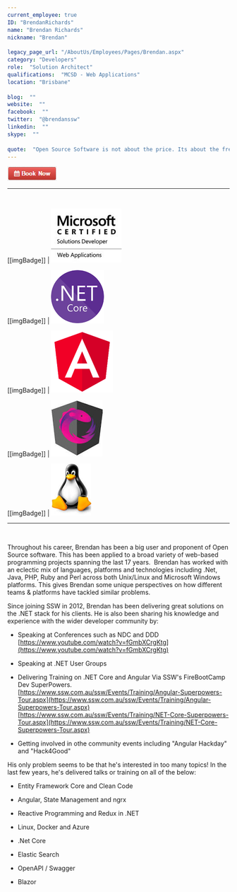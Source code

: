 ```yaml
---
current_employee: true
ID: "BrendanRichards"
name: "Brendan Richards"
nickname: "Brendan"

legacy_page_url: "/AboutUs/Employees/Pages/Brendan.aspx"
category: "Developers"
role:  "Solution Architect"
qualifications:  "MCSD - Web Applications"
location: "Brisbane"

blog:  ""
website:  ""
facebook:  ""
twitter:  "@brendanssw"
linkedin:  ""
skype:  ""

quote:  "Open Source Software is not about the price. Its about the freedom to use and improve your tools."
---
```


 [ ![BookNow.png](./Images/Bio/BookNow.png)](http://veethere.com/With/BrendanRichards) 
  
---
<br/>

[[imgBadge]]
| ![Microsoft Certified Solutions Developer](./Images/Bio/MCSD_2013(rgb)_1477.jpg) 

[[imgBadge]]
| ![dotnetcore.png](./Images/Bio/dotnetcore.png) 

[[imgBadge]]
| ![angular.png](./Images/Bio/angular.png) 

[[imgBadge]]
| ![ngrx.jpg](./Images/Bio/ngrx.jpg) 

[[imgBadge]]
| ![liinux.jpg](./Images/Bio/liinux.jpg) 

----

<br/>

   Throughout his career, Brendan has been a big user and proponent of Open Source software. This has been applied to a broad variety of web-based programming projects spanning the last 17 years.  Brendan has worked with an eclectic mix of languages, platforms and technologies including .Net, Java, PHP, Ruby and Perl across both Unix/Linux and Microsoft Windows platforms. This gives Brendan some unique perspectives on how different teams & platforms have tackled similar problems.  

Since joining SSW in 2012, Brendan has been delivering great solutions on the .NET stack for his clients. He is also been sharing his knowledge and experience with the wider developer community by:  

*   Speaking at Conferences such as NDC and DDD  
[https://www.youtube.com/watch?v=fGmbXCrgKtg](https://www.youtube.com/watch?v=fGmbXCrgKtg)  

*   Speaking at .NET User Groups  

*   Delivering Training on .NET Core and Angular Via SSW's FireBootCamp Dev SuperPowers.  
[https://www.ssw.com.au/ssw/Events/Training/Angular-Superpowers-Tour.aspx](https://www.ssw.com.au/ssw/Events/Training/Angular-Superpowers-Tour.aspx)  
[https://www.ssw.com.au/ssw/Events/Training/NET-Core-Superpowers-Tour.aspx](https://www.ssw.com.au/ssw/Events/Training/NET-Core-Superpowers-Tour.aspx)  

*   Getting involved in othe community events including "Angular Hackday" and "Hack4Good"  

His only problem seems to be that he's interested in too many topics! In the last few years, he's delivered talks or training on all of the below:  

*   Entity Framework Core and Clean Code  

*   Angular, State Management and ngrx  

*   Reactive Programming and Redux in .NET  

*   Linux, Docker and Azure  

*   .Net Core  

*   Elastic Search  

*   OpenAPI / Swagger  

*   Blazor  
